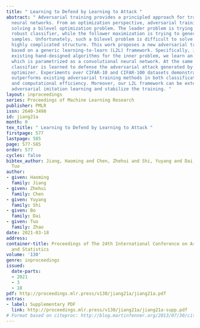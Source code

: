 ```yaml
---
title: " Learning to Defend by Learning to Attack "
abstract: " Adversarial training provides a principled approach for training robust
  neural networks. From an optimization perspective, adversarial training is essentially
  solving a bilevel optimization problem. The leader problem is trying to learn a
  robust classifier, while the follower maximization is trying to generate adversarial
  samples. Unfortunately, such a bilevel problem is difficult to solve due to its
  highly complicated structure. This work proposes a new adversarial training method
  based on a generic learning-to-learn (L2L) framework. Specifically, instead of applying
  existing hand-designed algorithms for the inner problem, we learn an optimizer,
  which is parametrized as a convolutional neural network. At the same time, a robust
  classifier is learned to defense the adversarial attack generated by the learned
  optimizer. Experiments over CIFAR-10 and CIFAR-100 datasets demonstrate that L2L
  outperforms existing adversarial training methods in both classification accuracy
  and computational efficiency. Moreover, our L2L framework can be extended to generative
  adversarial imitation learning and stabilize the training. "
layout: inproceedings
series: Proceedings of Machine Learning Research
publisher: PMLR
issn: 2640-3498
id: jiang21a
month: 0
tex_title: " Learning to Defend by Learning to Attack "
firstpage: 577
lastpage: 585
page: 577-585
order: 577
cycles: false
bibtex_author: Jiang, Haoming and Chen, Zhehui and Shi, Yuyang and Dai, Bo and Zhao,
  Tuo
author:
- given: Haoming
  family: Jiang
- given: Zhehui
  family: Chen
- given: Yuyang
  family: Shi
- given: Bo
  family: Dai
- given: Tuo
  family: Zhao
date: 2021-03-18
address:
container-title: Proceedings of The 24th International Conference on Artificial Intelligence
  and Statistics
volume: '130'
genre: inproceedings
issued:
  date-parts:
  - 2021
  - 3
  - 18
pdf: http://proceedings.mlr.press/v130/jiang21a/jiang21a.pdf
extras:
- label: Supplementary PDF
  link: http://proceedings.mlr.press/v130/jiang21a/jiang21a-supp.pdf
# Format based on citeproc: http://blog.martinfenner.org/2013/07/30/citeproc-yaml-for-bibliographies/
---
```

